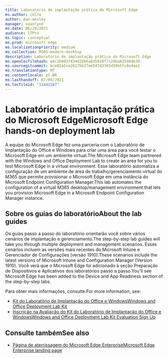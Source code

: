 ```yaml
---
title: Laboratório de implantação prática do Microsoft Edge
ms.author: collw
author: dan-wesley
manager: seanlynd
ms.date: 06/29/2021
audience: ITPro
ms.topic: conceptual
ms.prod: microsoft-edge
ms.localizationpriority: medium
ms.collection: M365-modern-desktop
description: Laboratório de implantação prática do Microsoft Edge
ms.openlocfilehash: e4c2b0037434d2bb6a6d5928f7128ba82598de30
ms.sourcegitcommit: bce02a5ce2617bb37ee5d743365d50b5fc8e4aa1
ms.translationtype: MT
ms.contentlocale: pt-BR
ms.lasthandoff: 07/09/2021
ms.locfileid: "11641587"
---
```

# <a name="microsoft-edge-hands-on-deployment-lab"></a><span data-ttu-id="7cdd5-103">Laboratório de implantação prática do Microsoft Edge</span><span class="sxs-lookup"><span data-stu-id="7cdd5-103">Microsoft Edge hands-on deployment lab</span></span>

<span data-ttu-id="7cdd5-104">A equipe do Microsoft Edge fez uma parceria com o Laboratório de Implantação do Office e Windows para criar uma área para você testar o Microsoft Edge em um ambiente virtual.</span><span class="sxs-lookup"><span data-stu-id="7cdd5-104">The Microsoft Edge team partnered with the Windows and Office Deployment Lab to create an area for you to test Microsoft Edge in a virtual environment.</span></span> <span data-ttu-id="7cdd5-105">Esse laboratório automatiza a configuração de um ambiente de área de trabalho/gerenciamento virtual do M365 que permite provisionar o Microsoft Edge em uma instância do Microsoft Endpoint Configuration Manager.</span><span class="sxs-lookup"><span data-stu-id="7cdd5-105">This lab automates the configuration of a virtual M365 desktop/management environment that lets you provision Microsoft Edge in a Microsoft Endpoint Configuration Manager instance.</span></span>

## <a name="about-the-lab-guides"></a><span data-ttu-id="7cdd5-106">Sobre os guias do laboratório</span><span class="sxs-lookup"><span data-stu-id="7cdd5-106">About the lab guides</span></span>

<span data-ttu-id="7cdd5-107">Os guias passo a passo do laboratório orientarão você sobre vários cenários de implantação e gerenciamento.</span><span class="sxs-lookup"><span data-stu-id="7cdd5-107">The step-by-step lab guides will take you through multiple deployment and management scenarios.</span></span> <span data-ttu-id="7cdd5-108">Esses cenários incluem as versões mais recentes do Microsoft Intune e Gerenciador de Configurações (versão 1910).</span><span class="sxs-lookup"><span data-stu-id="7cdd5-108">These scenarios include the latest versions of Microsoft Intune and Configuration Manager (Version 1910).</span></span> <span data-ttu-id="7cdd5-109">Você verá que o Microsoft Edge foi adicionado à seção Preparação de Dispositivos e Aplicativos dos laboratórios passo a passo.</span><span class="sxs-lookup"><span data-stu-id="7cdd5-109">You'll see Microsoft Edge has been added to the Device and App Readiness section of the step-by-step labs.</span></span>

<span data-ttu-id="7cdd5-110">Para obter mais informações, consulte:</span><span class="sxs-lookup"><span data-stu-id="7cdd5-110">For more information, see:</span></span>

- [<span data-ttu-id="7cdd5-111">Kit do Laboratório de Implantação do Office e Windows</span><span class="sxs-lookup"><span data-stu-id="7cdd5-111">Windows and Office Deployment Lab Kit</span></span>](/microsoft-365/enterprise/modern-desktop-deployment-and-management-lab?view=o365-worldwide)
- [<span data-ttu-id="7cdd5-112">Inscrição na Avaliação do Kit do Laboratório de Implantação do Office e Windows</span><span class="sxs-lookup"><span data-stu-id="7cdd5-112">Windows and Office Deployment Lab Kit Evaluation Sign Up</span></span>](https://www.microsoft.com/evalcenter/evaluate-lab-kit)

## <a name="see-also"></a><span data-ttu-id="7cdd5-113">Consulte também</span><span class="sxs-lookup"><span data-stu-id="7cdd5-113">See also</span></span>

- [<span data-ttu-id="7cdd5-114">Página de aterrissagem do Microsoft Edge Enterprise</span><span class="sxs-lookup"><span data-stu-id="7cdd5-114">Microsoft Edge Enterprise landing page</span></span>](https://aka.ms/EdgeEnterprise)